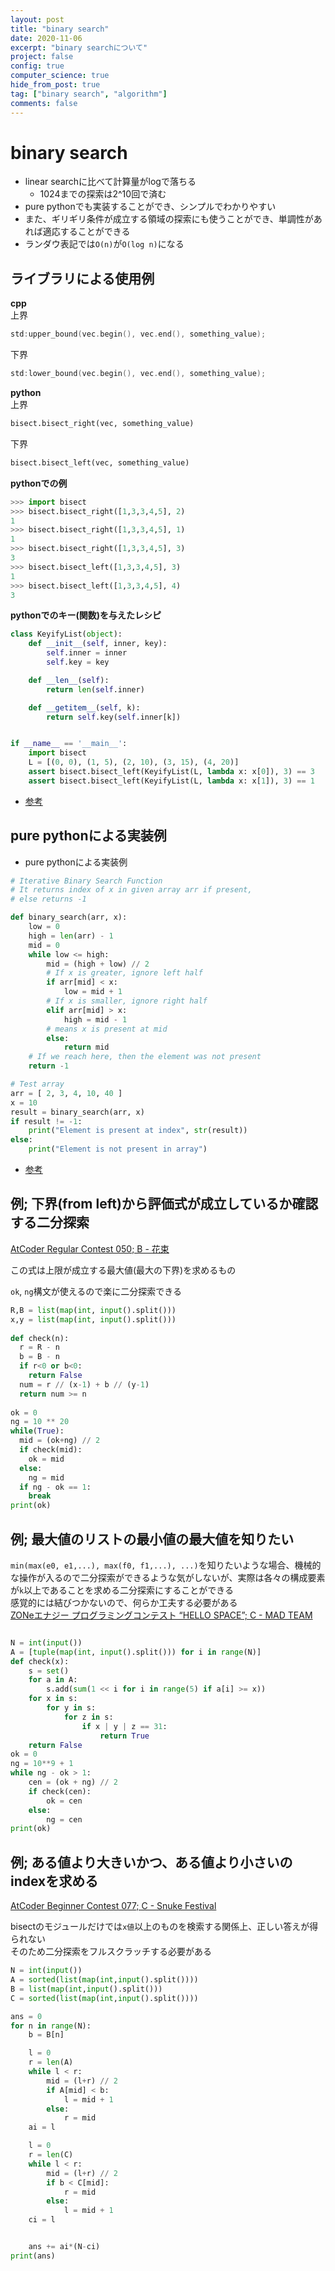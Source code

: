```yaml
---
layout: post
title: "binary search"
date: 2020-11-06
excerpt: "binary searchについて"
project: false
config: true
computer_science: true
hide_from_post: true
tag: ["binary search", "algorithm"]
comments: false
---
```


# binary search
 - linear searchに比べて計算量がlogで落ちる
   - 1024までの探索は2^10回で済む
 - pure pythonでも実装することができ、シンプルでわかりやすい
 - また、ギリギリ条件が成立する領域の探索にも使うことができ、単調性があれば適応することができる
 - ランダウ表記では`O(n)`が`O(log n)`になる

## ライブラリによる使用例

**cpp**   
上界   
```cpp
std:upper_bound(vec.begin(), vec.end(), something_value);
```

下界  
```cpp
std:lower_bound(vec.begin(), vec.end(), something_value);
```

**python**  
上界   
```python
bisect.bisect_right(vec, something_value)
```

下界  
```python
bisect.bisect_left(vec, something_value)
```

**pythonでの例**  
```python
>>> import bisect
>>> bisect.bisect_right([1,3,3,4,5], 2)
1
>>> bisect.bisect_right([1,3,3,4,5], 1)
1
>>> bisect.bisect_right([1,3,3,4,5], 3)
3
>>> bisect.bisect_left([1,3,3,4,5], 3)
1
>>> bisect.bisect_left([1,3,3,4,5], 4)
3
```

**pythonでのキー(関数)を与えたレシピ**  
```python
class KeyifyList(object):
    def __init__(self, inner, key):
        self.inner = inner
        self.key = key

    def __len__(self):
        return len(self.inner)

    def __getitem__(self, k):
        return self.key(self.inner[k])


if __name__ == '__main__':
    import bisect
    L = [(0, 0), (1, 5), (2, 10), (3, 15), (4, 20)]
    assert bisect.bisect_left(KeyifyList(L, lambda x: x[0]), 3) == 3
    assert bisect.bisect_left(KeyifyList(L, lambda x: x[1]), 3) == 1
```
 - [参考](https://gist.github.com/ericremoreynolds/2d80300dabc70eebc790)

## pure pythonによる実装例
 - pure pythonによる実装例

```python
# Iterative Binary Search Function
# It returns index of x in given array arr if present,
# else returns -1

def binary_search(arr, x):
    low = 0
    high = len(arr) - 1
    mid = 0
    while low <= high:
        mid = (high + low) // 2
        # If x is greater, ignore left half
        if arr[mid] < x:
            low = mid + 1
        # If x is smaller, ignore right half
        elif arr[mid] > x:
            high = mid - 1
        # means x is present at mid
        else:
            return mid
    # If we reach here, then the element was not present
    return -1

# Test array
arr = [ 2, 3, 4, 10, 40 ]
x = 10
result = binary_search(arr, x)
if result != -1:
    print("Element is present at index", str(result))
else:
    print("Element is not present in array")
```
 - [参考](https://www.geeksforgeeks.org/python-program-for-binary-search/)

  
## 例; 下界(from left)から評価式が成立しているか確認する二分探索

[AtCoder Regular Contest 050; B - 花束](https://atcoder.jp/contests/arc050/tasks/arc050_b)

この式は上限が成立する最大値(最大の下界)を求めるもの  

`ok`, `ng`構文が使えるので楽に二分探索できる

```python
R,B = list(map(int, input().split()))
x,y = list(map(int, input().split()))
 
def check(n):
  r = R - n
  b = B - n
  if r<0 or b<0:
    return False
  num = r // (x-1) + b // (y-1)
  return num >= n
 
ok = 0
ng = 10 ** 20
while(True):
  mid = (ok+ng) // 2
  if check(mid):
    ok = mid
  else:
    ng = mid
  if ng - ok == 1:
    break
print(ok)
```

## 例; 最大値のリストの最小値の最大値を知りたい
`min(max(e0, e1,...), max(f0, f1,...), ...)`を知りたいような場合、機械的な操作が入るので二分探索ができるような気がしないが、実際は各々の構成要素が`k`以上であることを求める二分探索にすることができる  
感覚的には結びつかないので、何らか工夫する必要がある  
[ZONeエナジー プログラミングコンテスト “HELLO SPACE”; C - MAD TEAM](https://atcoder.jp/contests/zone2021/editorial/1197)

```python

N = int(input())
A = [tuple(map(int, input().split())) for i in range(N)]
def check(x):
    s = set()
    for a in A:
        s.add(sum(1 << i for i in range(5) if a[i] >= x))
    for x in s:
        for y in s:
            for z in s:
                if x | y | z == 31:
                    return True
    return False
ok = 0
ng = 10**9 + 1
while ng - ok > 1:
    cen = (ok + ng) // 2
    if check(cen):
        ok = cen
    else:
        ng = cen
print(ok)
```

## 例; ある値より大きいかつ、ある値より小さいのindexを求める

[AtCoder Beginner Contest 077; C - Snuke Festival](https://atcoder.jp/contests/abc077/tasks/arc084_a)  

bisectのモジュールだけでは`x値`以上のものを検索する関係上、正しい答えが得られない  
そのため二分探索をフルスクラッチする必要がある  

```python
N = int(input())
A = sorted(list(map(int,input().split())))
B = list(map(int,input().split()))
C = sorted(list(map(int,input().split())))

ans = 0
for n in range(N):
    b = B[n]

    l = 0
    r = len(A)
    while l < r:
        mid = (l+r) // 2
        if A[mid] < b:
            l = mid + 1
        else:
            r = mid
    ai = l

    l = 0
    r = len(C)
    while l < r:
        mid = (l+r) // 2
        if b < C[mid]:
            r = mid
        else:
            l = mid + 1
    ci = l


    ans += ai*(N-ci)
print(ans)
```
